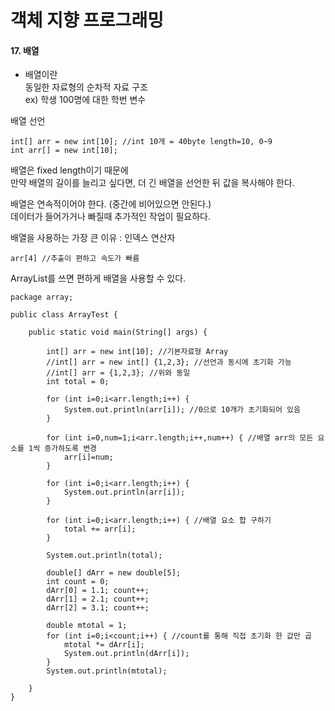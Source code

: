 # 객체 지향 프로그래밍

#### 17. 배열

* 배열이란  
동일한 자료형의 순차적 자료 구조  
ex) 학생 100명에 대한 학번 변수

배열 선언
```
int[] arr = new int[10]; //int 10개 = 40byte length=10, 0~9
int arr[] = new int[10];
```
배열은 fixed length이기 때문에  
만약 배열의 길이를 늘리고 싶다면, 
더 긴 배열을 선언한 뒤 값을 복사해야 한다.   

배열은 연속적이어야 한다.  (중간에 비어있으면 안된다.)    
데이터가 들어가거나 빠질때 추가적인 작업이 필요하다.   

배열을 사용하는 가장 큰 이유 : 인덱스 연산자  
```
arr[4] //추출이 편하고 속도가 빠름
```

ArrayList를 쓰면 편하게 배열을 사용할 수 있다.     
    
```
package array;

public class ArrayTest {

    public static void main(String[] args) {

        int[] arr = new int[10]; //기본자료형 Array
        //int[] arr = new int[] {1,2,3}; //선언과 동시에 초기화 가능
        //int[] arr = {1,2,3}; //위와 동일
        int total = 0;

        for (int i=0;i<arr.length;i++) {
            System.out.println(arr[i]); //0으로 10개가 초기화되어 있음
        }

        for (int i=0,num=1;i<arr.length;i++,num++) { //배열 arr의 모든 요소를 1씩 증가하도록 변경
            arr[i]=num;
        }

        for (int i=0;i<arr.length;i++) {
            System.out.println(arr[i]);
        }

        for (int i=0;i<arr.length;i++) { //배열 요소 합 구하기
            total += arr[i];
        }

        System.out.println(total);

        double[] dArr = new double[5];
        int count = 0;
        dArr[0] = 1.1; count++;
        dArr[1] = 2.1; count++;
        dArr[2] = 3.1; count++;

        double mtotal = 1;
        for (int i=0;i<count;i++) { //count를 통해 직접 초기화 한 값만 곱
            mtotal *= dArr[i];
            System.out.println(dArr[i]);
        }
        System.out.println(mtotal);

    }
}
```
    
    